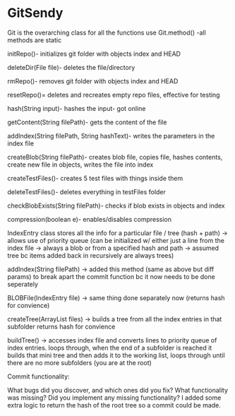 # GitSendy

Git is the overarching class for all the functions
use Git.method() -all methods are static

initRepo()- initializes git folder with objects index and HEAD

deleteDir(File file)- deletes the file/directory

rmRepo()- removes git folder with objects index and HEAD

resetRepo()= deletes and recreates empty repo files, effective for testing

hash(String input)- hashes the input- got online

getContent(String filePath)- gets the content of the file

addIndex(String filePath, String hashText)- writes the parameters in the index file

createBlob(String filePath)- creates blob file, copies file, hashes contents, create new file in objects, writes the file into index

createTestFiles()- creates 5 test files with things inside them

deleteTestFiles()- deletes everything in testFiles folder

checkBlobExists(String filePath)- checks if blob exists in objects and index

compression(boolean e)- enables/disables compression



IndexEntry class stores all the info for a particular file / tree (hash + path) -> allows use of priority queue (can be initialized w/ either just a line from the index file -> always a blob or from a specified hash and path -> assumed tree bc items added back in recursively are always trees)

addIndex(String filePath) -> added this method (same as above but diff params) to break apart the commit function bc it now needs to be done seperately

BLOBFile(IndexEntry file) -> same thing done separately now (returns hash for convience)

createTree(ArrayList<IndexEntry> files) -> builds a tree from all the index entries in that subfolder returns hash for convience

buildTree() -> accesses index file and converts lines to priority queue of index entries. loops through, when the end of a subfolder is reached it builds that mini tree and then adds it to the working list, loops through until there are no more subfolders (you are at the root)

Commit functionality:

What bugs did you discover, and which ones did you fix? What functionality was missing? Did you implement any missing functionality?
I added some extra logic to return the hash of the root tree so a commit could be made.

